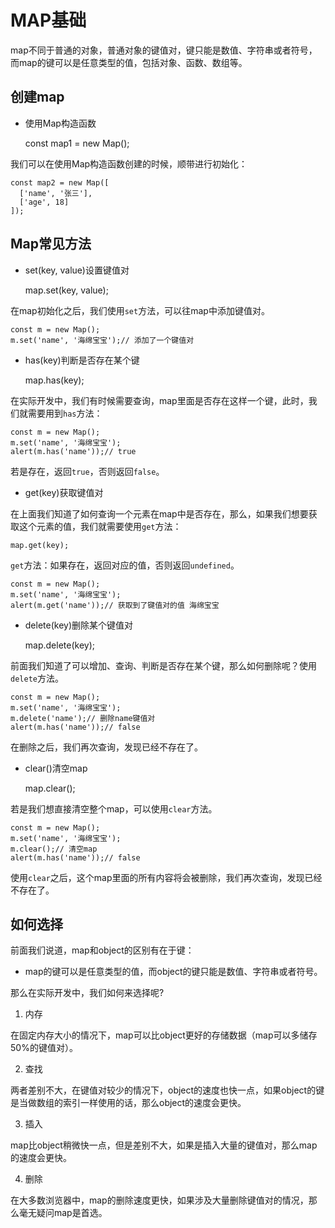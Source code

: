 # MAP基础

map不同于普通的对象，普通对象的键值对，键只能是数值、字符串或者符号，而map的键可以是任意类型的值，包括对象、函数、数组等。

## 创建map

- 使用Map构造函数

    const map1 = new Map();

我们可以在使用Map构造函数创建的时候，顺带进行初始化：

    const map2 = new Map([
      ['name', '张三'],
      ['age', 18]
    ]);

## Map常见方法

- set(key, value)设置键值对

    map.set(key, value);

在map初始化之后，我们使用`set`方法，可以往map中添加键值对。

    const m = new Map();
    m.set('name', '海绵宝宝');// 添加了一个键值对

- has(key)判断是否存在某个键

    map.has(key);

在实际开发中，我们有时候需要查询，map里面是否存在这样一个键，此时，我们就需要用到`has`方法：

    const m = new Map();
    m.set('name', '海绵宝宝');
    alert(m.has('name'));// true

若是存在，返回`true`，否则返回`false`。

- get(key)获取键值对

在上面我们知道了如何查询一个元素在map中是否存在，那么，如果我们想要获取这个元素的值，我们就需要使用`get`方法：

    map.get(key);

`get`方法：如果存在，返回对应的值，否则返回`undefined`。

    const m = new Map();
    m.set('name', '海绵宝宝');
    alert(m.get('name'));// 获取到了键值对的值 海绵宝宝


- delete(key)删除某个键值对

    map.delete(key);

前面我们知道了可以增加、查询、判断是否存在某个键，那么如何删除呢？使用`delete`方法。

    const m = new Map();
    m.set('name', '海绵宝宝');
    m.delete('name');// 删除name键值对
    alert(m.has('name'));// false 

在删除之后，我们再次查询，发现已经不存在了。

- clear()清空map

    map.clear();

若是我们想直接清空整个map，可以使用`clear`方法。

    const m = new Map();
    m.set('name', '海绵宝宝');
    m.clear();// 清空map
    alert(m.has('name'));// false

使用`clear`之后，这个map里面的所有内容将会被删除，我们再次查询，发现已经不存在了。

## 如何选择

前面我们说道，map和object的区别有在于键：

- map的键可以是任意类型的值，而object的键只能是数值、字符串或者符号。

那么在实际开发中，我们如何来选择呢?

1. 内存

在固定内存大小的情况下，map可以比object更好的存储数据（map可以多储存50%的键值对）。

2. 查找

两者差别不大，在键值对较少的情况下，object的速度也快一点，如果object的键是当做数组的索引一样使用的话，那么object的速度会更快。

3. 插入

map比object稍微快一点，但是差别不大，如果是插入大量的键值对，那么map的速度会更快。

4. 删除

在大多数浏览器中，map的删除速度更快，如果涉及大量删除键值对的情况，那么毫无疑问map是首选。